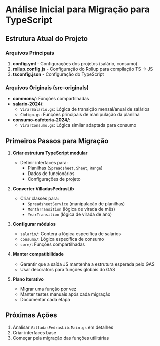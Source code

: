 # Análise Inicial para Migração para TypeScript

## Estrutura Atual do Projeto

### Arquivos Principais
1. **config.yml** - Configurações dos projetos (salário, consumo)
2. **rollup.config.js** - Configuração do Rollup para compilação TS → JS
3. **tsconfig.json** - Configuração do TypeScript

### Arquivos Originais (src-originals)
- **commons/**: Funções compartilhadas
- **salario-2024/**:
  - `VirarSalario.gs`: Lógica de transição mensal/anual de salários
  - `Código.gs`: Funções principais de manipulação da planilha
- **consumo-cafeteria-2024/**:
  - `VirarConsumo.gs`: Lógica similar adaptada para consumo

## Primeiros Passos para Migração

1. **Criar estrutura TypeScript modular**
   - Definir interfaces para:
     - Planilhas (`Spreadsheet`, `Sheet`, `Range`)
     - Dados de funcionários
     - Configurações de projeto

2. **Converter VilladasPedrasLib**
   - Criar classes para:
     - `SpreadsheetService` (manipulação de planilhas)
     - `MonthTransition` (lógica de virada de mês)
     - `YearTransition` (lógica de virada de ano)

3. **Configurar módulos**
   - `salario/`: Conterá a lógica específica de salários
   - `consumo/`: Lógica específica de consumo
   - `core/`: Funções compartilhadas

4. **Manter compatibilidade**
   - Garantir que a saída JS mantenha a estrutura esperada pelo GAS
   - Usar decorators para funções globais do GAS

5. **Plano Iterativo**
   - Migrar uma função por vez
   - Manter testes manuais após cada migração
   - Documentar cada etapa

## Próximas Ações
1. Analisar `VilladasPedrasLib.Main.gs` em detalhes
2. Criar interfaces base
3. Começar pela migração das funções utilitárias
